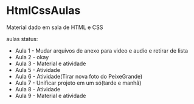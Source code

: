 # HtmlCssAulas
 Material dado em sala de HTML e CSS

aulas status:
<ul>
<li>Aula 1 - Mudar arquivos de anexo para video e audio e retirar de lista</li>
<li style:"color:green">Aula 2 - okay</li>
<li>Aula 3 - Material e atividade</li>
<li>Aula 5 - Atividade</li>
<li>Aula 6 - Atividade(Tirar nova foto do PeixeGrande)</li>
<li>Aula 7 - Unificar projeto em um só(tarde e manhã)</li>
<li>Aula 8 - Atividade</li>
<li>Aula 9 - Material e atividade</li>
</ul>
